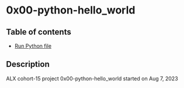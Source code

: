 # 0x00-python-hello_world

## Table of contents
- [Run Python file](0-run)


## Description 
ALX cohort-15 project 0x00-python-hello_world
started on  Aug 7, 2023

